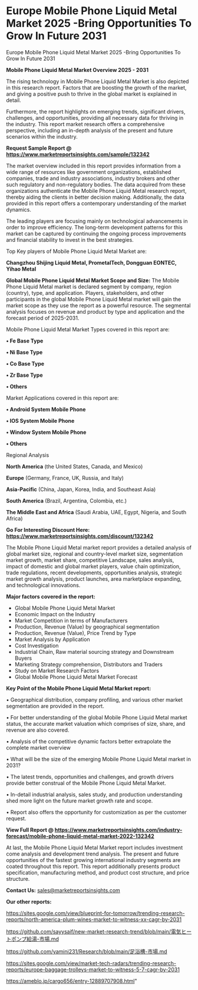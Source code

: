 # Europe Mobile Phone Liquid Metal Market 2025 -Bring Opportunities To Grow In Future 2031
Europe Mobile Phone Liquid Metal Market 2025 -Bring Opportunities To Grow In Future 2031

<Strong> Mobile Phone Liquid Metal Market Overview 2025 - 2031</strong>

The rising technology in Mobile Phone Liquid Metal Market is also depicted in this research report. Factors that are boosting the growth of the market, and giving a positive push to thrive in the global market is explained in detail.

Furthermore, the report highlights on emerging trends, significant drivers, challenges, and opportunities, providing all necessary data for thriving in the industry. This report market research offers a comprehensive perspective, including an in-depth analysis of the present and future scenarios within the industry.

<strong>Request Sample Report @ <a href=https://www.marketreportsinsights.com/sample/132342>https://www.marketreportsinsights.com/sample/132342</a></strong>

The market overview included in this report provides information from a wide range of resources like government organizations, established companies, trade and industry associations, industry brokers and other such regulatory and non-regulatory bodies. The data acquired from these organizations authenticate the Mobile Phone Liquid Metal research report, thereby aiding the clients in better decision making. Additionally, the data provided in this report offers a contemporary understanding of the market dynamics.

The leading players are focusing mainly on technological advancements in order to improve efficiency. The long-term development patterns for this market can be captured by continuing the ongoing process improvements and financial stability to invest in the best strategies.

Top Key players of Mobile Phone Liquid Metal Market are:

<strong>Changzhou Shijing Liquid Metal, PrometalTech, Dongguan EONTEC, Yihao Metal</strong>

<strong><b>Global Mobile Phone Liquid Metal Market Scope and Size:</b></strong>
The Mobile Phone Liquid Metal market is declared segment by company, region (country), type, and application. Players, stakeholders, and other participants in the global Mobile Phone Liquid Metal market will gain the market scope as they use the report as a powerful resource. The segmental analysis focuses on revenue and product by type and application and the forecast period of 2025-2031.

Mobile Phone Liquid Metal Market Types covered in this report are:

<strong>• Fe Base Type

• Ni Base Type

• Co Base Type

• Zr Base Type

• Others</strong>

Market Applications covered in this report are:

<strong>• Android System Mobile Phone

• IOS System Mobile Phone

• Window System Mobile Phone

• Others</strong> 

Regional Analysis

<strong>North America</strong> (the United States, Canada, and Mexico)

<strong>Europe</strong> (Germany, France, UK, Russia, and Italy)

<strong>Asia-Pacific</strong> (China, Japan, Korea, India, and Southeast Asia)

<strong>South America</strong> (Brazil, Argentina, Colombia, etc.)

<strong>The Middle East and Africa</strong> (Saudi Arabia, UAE, Egypt, Nigeria, and South Africa)

<strong>Go For Interesting Discount Here: <a href=https://www.marketreportsinsights.com/discount/132342>https://www.marketreportsinsights.com/discount/132342</a></strong>

The Mobile Phone Liquid Metal market report provides a detailed analysis of global market size, regional and country-level market size, segmentation market growth, market share, competitive Landscape, sales analysis, impact of domestic and global market players, value chain optimization, trade regulations, recent developments, opportunities analysis, strategic market growth analysis, product launches, area marketplace expanding, and technological innovations.

<strong><b>Major factors covered in the report:</b></strong>
<ul>
  <li>Global Mobile Phone Liquid Metal Market </li>
  <li>Economic Impact on the Industry</li>
  <li>Market Competition in terms of Manufacturers</li>
  <li>Production, Revenue (Value) by geographical segmentation</li>
  <li>Production, Revenue (Value), Price Trend by Type</li>
  <li>Market Analysis by Application</li>
  <li>Cost Investigation</li>
  <li>Industrial Chain, Raw material sourcing strategy and Downstream Buyers</li>
  <li>Marketing Strategy comprehension, Distributors and Traders</li>
  <li>Study on Market Research Factors</li>
  <li>Global Mobile Phone Liquid Metal Market Forecast</li>
</ul>

<strong><b>Key Point of the Mobile Phone Liquid Metal Market report:</b></strong>

• Geographical distribution, company profiling, and various other market segmentation are provided in the report.

• For better understanding of the global Mobile Phone Liquid Metal market status, the accurate market valuation which comprises of size, share, and revenue are also covered.

• Analysis of the competitive dynamic factors better extrapolate the complete market overview

• What will be the size of the emerging Mobile Phone Liquid Metal market in 2031?

• The latest trends, opportunities and challenges, and growth drivers provide better construal of the Mobile Phone Liquid Metal Market.

• In-detail industrial analysis, sales study, and production understanding shed more light on the future market growth rate and scope.

• Report also offers the opportunity for customization as per the customer request.

<strong><b>View Full Report @ <a href=https://www.marketreportsinsights.com/industry-forecast/mobile-phone-liquid-metal-market-2022-132342>https://www.marketreportsinsights.com/industry-forecast/mobile-phone-liquid-metal-market-2022-132342</a></b></strong>


At last, the Mobile Phone Liquid Metal Market report includes investment come analysis and development trend analysis. The present and future opportunities of the fastest growing international industry segments are coated throughout this report. This report additionally presents product specification, manufacturing method, and product cost structure, and price structure.

<strong>Contact Us:</strong>
sales@marketreportsinsights.com

<strong>Our other reports:</strong>

<a href=https://sites.google.com/view/blueprint-for-tomorrow/trending-research-reports/north-america-plum-wines-market-to-witness-xx-cagr-by-2031>https://sites.google.com/view/blueprint-for-tomorrow/trending-research-reports/north-america-plum-wines-market-to-witness-xx-cagr-by-2031</a>

<a href=https://github.com/sayysaif/new-market-research-trend/blob/main/電気ヒートポンプ給湯-市場.md>https://github.com/sayysaif/new-market-research-trend/blob/main/電気ヒートポンプ給湯-市場.md</a>

<a href=https://github.com/yamini231/Research/blob/main/足浴槽-市場.md>https://github.com/yamini231/Research/blob/main/足浴槽-市場.md</a>

<a href=https://sites.google.com/view/market-tech-radars/trending-research-reports/europe-baggage-trolleys-market-to-witness-5-7-cagr-by-2031>https://sites.google.com/view/market-tech-radars/trending-research-reports/europe-baggage-trolleys-market-to-witness-5-7-cagr-by-2031</a>

<a href=https://ameblo.jp/cargo656/entry-12889707908.html>https://ameblo.jp/cargo656/entry-12889707908.html</a>"
